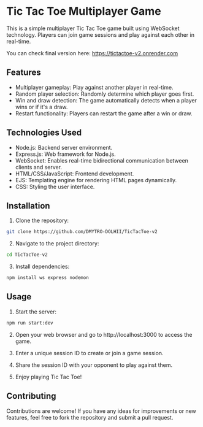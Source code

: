 # Tic Tac Toe Multiplayer Game

This is a simple multiplayer Tic Tac Toe game built using WebSocket technology. Players can join game sessions and play against each other in real-time.

You can check final version here: https://tictactoe-v2.onrender.com

## Features

- Multiplayer gameplay: Play against another player in real-time.
- Random player selection: Randomly determine which player goes first.
- Win and draw detection: The game automatically detects when a player wins or if it's a draw.
- Restart functionality: Players can restart the game after a win or draw.

## Technologies Used

- Node.js: Backend server environment.
- Express.js: Web framework for Node.js.
- WebSocket: Enables real-time bidirectional communication between clients and server.
- HTML/CSS/JavaScript: Frontend development.
- EJS: Templating engine for rendering HTML pages dynamically.
- CSS: Styling the user interface.

## Installation

1. Clone the repository:

```bash
git clone https://github.com/DMYTRO-DOLHII/TicTacToe-v2
```

2. Navigate to the project directory:

```bash
cd TicTacToe-v2
```

3. Install dependencies:

```bash
npm install ws express nodemon
```

## Usage

1. Start the server:
```bash
npm run start:dev
```

2. Open your web browser and go to http://localhost:3000 to access the game.

3. Enter a unique session ID to create or join a game session.

4. Share the session ID with your opponent to play against them.

5. Enjoy playing Tic Tac Toe!

## Contributing

Contributions are welcome! If you have any ideas for improvements or new features, feel free to fork the repository and submit a pull request.